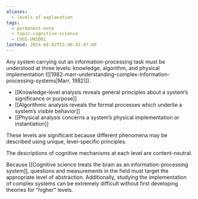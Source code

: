 ```yaml
---
aliases:
  - levels of explanation
tags:
  - permanent-note
  - topic-cognitive-science
  - COGS-UN1001
lastmod: 2024-04-02T15:46:43-07:00
---
```

Any system carrying out an information-processing task must be understood at three levels: knowledge, algorithm, and physical implementation ([[1982-marr-understanding-complex-information-processing-systems|Marr, 1982]]).

- [[Knowledge-level analysis reveals general principles about a system’s significance or purpose]]
- [[Algorithmic analysis reveals the formal processes which underlie a system’s visible behavior]]
- [[Physical analysis concerns a system’s physical implementation or instantiation]]

These levels are significant because different phenomena may be described using unique, level-specific principles.

The descriptions of cognitive mechanisms at each level are content-neutral.

Because [[Cognitive science treats the brain as an information-processing system]], questions and measurements in the field must target the appropriate level of abstraction. Additionally, studying the implementation of complex systems can be extremely difficult without first developing theories for “higher” levels.